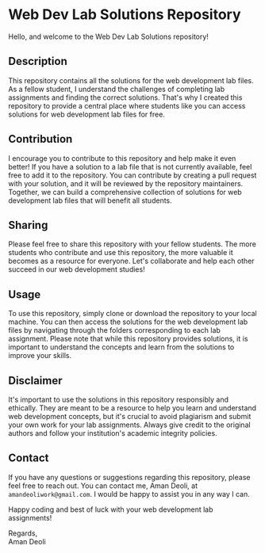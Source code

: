 # Web Dev Lab Solutions Repository

Hello, and welcome to the Web Dev Lab Solutions repository!

## Description

This repository contains all the solutions for the web development lab files.
As a fellow student, I understand the challenges of completing lab assignments and finding the correct solutions.
That's why I created this repository to provide a central place where students like you can access solutions for web development lab files for free.

## Contribution

I encourage you to contribute to this repository and help make it even better!
If you have a solution to a lab file that is not currently available, feel free to add it to the repository.
You can contribute by creating a pull request with your solution, and it will be reviewed by the repository maintainers.
Together, we can build a comprehensive collection of solutions for web development lab files that will benefit all students.

## Sharing

Please feel free to share this repository with your fellow students.
The more students who contribute and use this repository, the more valuable it becomes as a resource for everyone.
Let's collaborate and help each other succeed in our web development studies!

## Usage

To use this repository, simply clone or download the repository to your local machine.
You can then access the solutions for the web development lab files by navigating through the folders corresponding to each lab assignment.
Please note that while this repository provides solutions, it is important to understand the concepts and learn from the solutions to improve your skills.

## Disclaimer

It's important to use the solutions in this repository responsibly and ethically.
They are meant to be a resource to help you learn and understand web development concepts, but it's crucial to avoid plagiarism and submit your own work for your lab assignments. Always give credit to the original authors and follow your institution's academic integrity policies.

## Contact

If you have any questions or suggestions regarding this repository, please feel free to reach out.
You can contact me, Aman Deoli, at `amandeoliwork@gmail.com`.
I would be happy to assist you in any way I can.

Happy coding and best of luck with your web development lab assignments!

Regards,  
Aman Deoli
